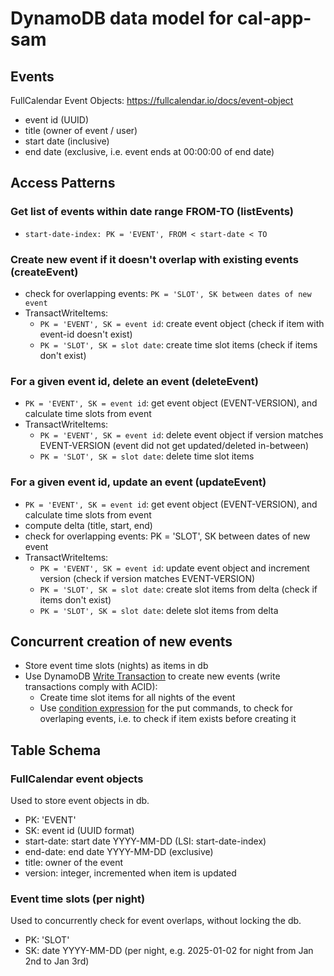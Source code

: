 # DynamoDB data model for cal-app-sam

## Events

FullCalendar Event Objects: https://fullcalendar.io/docs/event-object

- event id (UUID)
- title (owner of event / user)
- start date (inclusive)
- end date (exclusive, i.e. event ends at 00:00:00 of end date)

## Access Patterns

### Get list of events within date range FROM-TO (listEvents)

  - `start-date-index: PK = 'EVENT', FROM < start-date < TO`

### Create new event if it doesn't overlap with existing events (createEvent)

  - check for overlapping events: `PK = 'SLOT', SK between dates of new event`
  - TransactWriteItems:
    - `PK = 'EVENT', SK = event id`:
      create event object (check if item with event-id doesn't exist)
    - `PK = 'SLOT', SK = slot date`:
      create time slot items (check if items don't exist)

### For a given event id, delete an event (deleteEvent)

  - `PK = 'EVENT', SK = event id`: get event object (EVENT-VERSION), and calculate time slots from event
  - TransactWriteItems:
    - `PK = 'EVENT', SK = event id`:
      delete event object if version matches EVENT-VERSION (event did not get updated/deleted in-between)
    - `PK = 'SLOT', SK = slot date`:
      delete time slot items

### For a given event id, update an event (updateEvent)

  - `PK = 'EVENT', SK = event id`: get event object (EVENT-VERSION), and calculate time slots from event
  - compute delta (title, start, end)
  - check for overlapping events: PK = 'SLOT', SK between dates of new event
  - TransactWriteItems:
    - `PK = 'EVENT', SK = event id`:
      update event object and increment version (check if version matches EVENT-VERSION)
    - `PK = 'SLOT', SK = slot date`:
      create slot items from delta (check if items don't exist)
    - `PK = 'SLOT', SK = slot date`:
      delete slot items from delta

## Concurrent creation of new events

- Store event time slots (nights) as items in db
- Use DynamoDB [Write Transaction][write-tx] to create new events (write transactions comply with ACID):
  - Create time slot items for all nights of the event
  - Use [condition expression][cond-exp] for the put commands, to check for overlaping events, i.e. to check if item exists before creating it

## Table Schema

### FullCalendar event objects

Used to store event objects in db.

- PK: 'EVENT'
- SK: event id (UUID format)
- start-date: start date YYYY-MM-DD (LSI: start-date-index)
- end-date: end date YYYY-MM-DD (exclusive)
- title: owner of the event
- version: integer, incremented when item is updated

### Event time slots (per night)

Used to concurrently check for event overlaps, without locking the db.

- PK: 'SLOT'
- SK: date YYYY-MM-DD (per night, e.g. 2025-01-02 for night from Jan 2nd to Jan 3rd)

[write-tx]: https://docs.aws.amazon.com/amazondynamodb/latest/developerguide/transaction-apis.html#transaction-apis-txwriteitems
[cond-exp]: https://docs.aws.amazon.com/amazondynamodb/latest/developerguide/Expressions.ConditionExpressions.html#Expressions.ConditionExpressions.PreventingOverwrites
